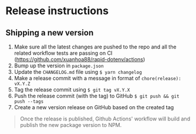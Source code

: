 # Release instructions

## Shipping a new version

1. Make sure all the latest changes are pushed to the repo and all the related
   workflow tests are passing on CI (https://github.com/xuanhoa88/rapid-dotenv/actions)
2. Bump up the version in `package.json`
3. Update the `CHANGELOG.md` file using `$ yarn changelog`
4. Make a release commit with a message in format of `chore(release): vX.Y.Z`
5. Tag the release commit using `$ git tag vX.Y.X`
6. Push the release commit (with the tag) to GitHub `$ git push && git push --tags`
7. Create a new version release on GitHub based on the created tag

> Once the release is published, Github Actions' workflow will build and publish the new package version to NPM.
